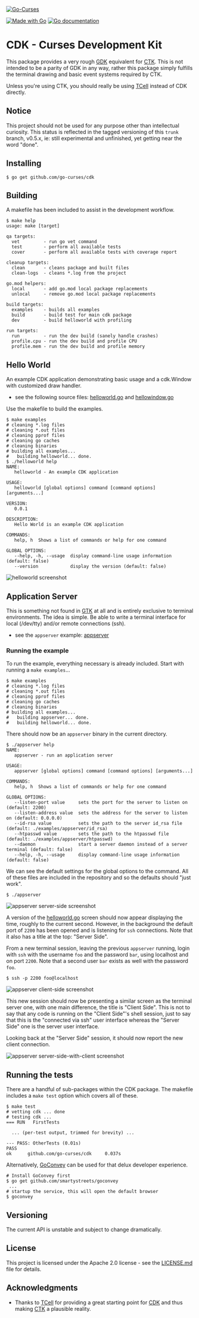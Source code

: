 [![Go-Curses](https://go-curses.org/media/curses-logo-banner.png)](https://go-curses.org)

[![Made with Go](https://img.shields.io/badge/go-v1.21+-blue.svg)](https://golang.org)
[![Go documentation](https://img.shields.io/badge/godoc-reference-blue.svg)](https://pkg.go.dev/github.com/go-curses/cdk)

# CDK - Curses Development Kit

This package provides a very rough [GDK] equivalent for [CTK]. This is not
intended to be a parity of GDK in any way, rather this package simply fulfills
the terminal drawing and basic event systems required by CTK.

Unless you're using CTK, you should really be using [TCell] instead of CDK
directly.

## Notice

This project should not be used for any purpose other than intellectual
curiosity. This status is reflected in the tagged versioning of this `trunk`
branch, v0.5.x, ie: still experimental and unfinished, yet getting near the
word "done".

## Installing

```
$ go get github.com/go-curses/cdk
```

## Building

A makefile has been included to assist in the development workflow.

```
$ make help
usage: make [target]

qa targets:
  vet         - run go vet command
  test        - perform all available tests
  cover       - perform all available tests with coverage report

cleanup targets:
  clean       - cleans package and built files
  clean-logs  - cleans *.log from the project

go.mod helpers:
  local       - add go.mod local package replacements
  unlocal     - remove go.mod local package replacements

build targets:
  examples    - builds all examples
  build       - build test for main cdk package
  dev         - build helloworld with profiling

run targets:
  run         - run the dev build (sanely handle crashes)
  profile.cpu - run the dev build and profile CPU
  profile.mem - run the dev build and profile memory
```

## Hello World

An example CDK application demonstrating basic usage and a cdk.Window with customized draw handler.

* see the following source files: [helloworld.go] and [hellowindow.go]

Use the makefile to build the examples.

```
$ make examples 
# cleaning *.log files
# cleaning *.out files
# cleaning pprof files
# cleaning go caches
# cleaning binaries
# building all examples...
#	building helloworld... done.
$ ./helloworld help
NAME:
   helloworld - An example CDK application

USAGE:
   helloworld [global options] command [command options] [arguments...]

VERSION:
   0.0.1

DESCRIPTION:
   Hello World is an example CDK application

COMMANDS:
   help, h  Shows a list of commands or help for one command

GLOBAL OPTIONS:
   --help, -h, --usage  display command-line usage information (default: false)
   --version            display the version (default: false)
```

![helloworld screenshot]

## Application Server

This is something not found in [GTK] at all and is entirely exclusive to terminal
environments. The idea is simple. Be able to write a terminal interface for
local (/dev/tty) and/or remote connections (ssh).

* see the `appserver` example: [appserver]

### Running the example

To run the example, everything necessary is already included. Start with running
a `make examples`...

```
$ make examples
# cleaning *.log files
# cleaning *.out files
# cleaning pprof files
# cleaning go caches
# cleaning binaries
# building all examples...
#	building appserver... done.
#	building helloworld... done.
```

There should now be an `appserver` binary in the current directory.

```
$ ./appserver help
NAME:
   appserver - run an application server

USAGE:
   appserver [global options] command [command options] [arguments...]

COMMANDS:
   help, h  Shows a list of commands or help for one command

GLOBAL OPTIONS:
   --listen-port value     sets the port for the server to listen on (default: 2200)
   --listen-address value  sets the address for the server to listen on (default: 0.0.0.0)
   --id-rsa value          sets the path to the server id_rsa file (default: ./examples/appserver/id_rsa)
   --htpasswd value        sets the path to the htpasswd file (default: ./examples/appserver/htpasswd)
   --daemon                start a server daemon instead of a server terminal (default: false)
   --help, -h, --usage     display command-line usage information (default: false)
```

We can see the default settings for the global options to the command. All of
these files are included in the repository and so the defaults should "just
work".

```
$ ./appserver
```

![appserver server-side screenshot]

A version of the [helloworld.go] screen should now appear displaying the time,
roughly to the current second. However, in the background the default port of
`2200` has been opened and is listening for `ssh` connections. Note that it also
has a title at the top: "Server Side".

From a new terminal session, leaving the previous `appserver` running, login
with `ssh` with the username `foo` and the password `bar`, using localhost and
on port `2200`. Note that a second user `bar` exists as well with the password
`foo`.

```
$ ssh -p 2200 foo@localhost
```

![appserver client-side screenshot]

This new session should now be presenting a similar screen as the terminal
server one, with one main difference, the title is "Client Side". This is not to
say that any code is running on the "Client Side"'s shell session, just to say
that this is the "connected via ssh" user interface whereas the "Server Side"
one is the server user interface.

Looking back at the "Server Side" session, it should now report the new client
connection.

![appserver server-side-with-client screenshot]

## Running the tests

There are a handful of sub-packages within the CDK package. The makefile includes
a `make test` option which covers all of these.

```
$ make test
# vetting cdk ... done
# testing cdk ...
=== RUN   FirstTests

  ... (per-test output, trimmed for brevity) ...

--- PASS: OtherTests (0.01s)
PASS
ok      github.com/go-curses/cdk     0.037s
```

Alternatively, [GoConvey] can be used for that delux developer experience.

```
# Install GoConvey first
$ go get github.com/smartystreets/goconvey
 ...
# startup the service, this will open the default browser
$ goconvey
```

## Versioning

The current API is unstable and subject to change dramatically.

## License

This project is licensed under the Apache 2.0 license - see the [LICENSE.md]
file for details.

## Acknowledgments

* Thanks to [TCell] for providing a great starting point for [CDK] and thus
  making [CTK] a plausible reality.

[GTK]: https://docs.gtk.org/gtk3
[GDK]: https://docs.gtk.org/gdk3
[CTK]: https://github.com/go-curses/ctk
[CDK]: https://github.com/go-curses/cdk
[TCell]: https://github.com/gdamore/tcell
[helloworld.go]: https://github.com/go-curses/cdk/blob/trunk/examples/helloworld/helloworld.go
[hellowindow.go]: https://github.com/go-curses/cdk/blob/trunk/examples/helloworld/hellowindow.go
[appserver]: https://github.com/go-curses/cdk/blob/trunk/examples/appserver
[GoConvey]: https://github.com/smartystreets/goconvey
[LICENSE.md]: https://github.com/go-curses/cdk/blob/trunk/LICENSE.md
[helloworld screenshot]: https://go-curses.org/screenshots/cdk-helloworld.png
[appserver server-side screenshot]: https://go-curses.org/screenshots/cdk-appserver--server.png
[appserver client-side screenshot]: https://go-curses.org/screenshots/cdk-appserver--client.png
[appserver server-side-with-client screenshot]: https://go-curses.org/screenshots/cdk-appserver--server-with-client.png
